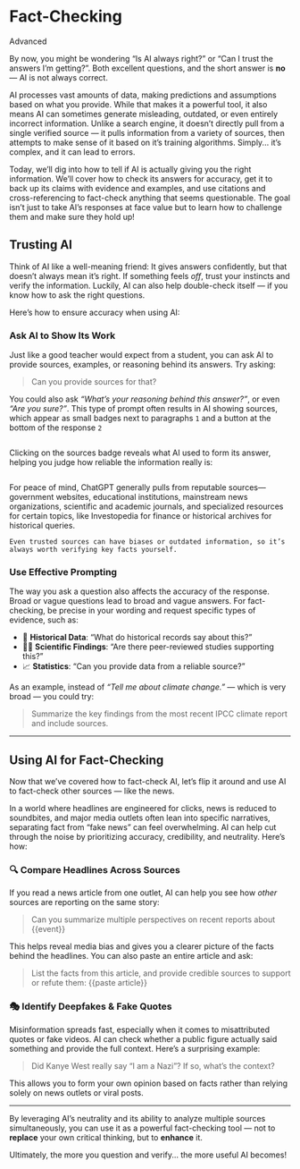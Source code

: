 # Fact-Checking
<div class="tag"><span class="level-3">Advanced</span></div>

By now, you might be wondering “Is AI always right?” or “Can I trust the answers I’m getting?”. Both excellent questions, and the short answer is **no** — AI is not always correct.

AI processes vast amounts of data, making predictions and assumptions based on what you provide. While that makes it a powerful tool, it also means AI can sometimes generate misleading, outdated, or even entirely incorrect information. Unlike a search engine, it doesn’t directly pull from a single verified source — it pulls information from a variety of sources, then attempts to make sense of it based on it’s training algorithms. Simply... it’s complex, and it can lead to errors.

Today, we’ll dig into how to tell if AI is actually giving you the right information. We’ll cover how to check its answers for accuracy, get it to back up its claims with evidence and examples, and use citations and cross-referencing to fact-check anything that seems questionable. The goal isn’t just to take AI’s responses at face value but to learn how to challenge them and make sure they hold up!

## Trusting AI
Think of AI like a well-meaning friend: It gives answers confidently, but that doesn’t always mean it’s right. If something feels *off*, trust your instincts and verify the information. Luckily, AI can also help double-check itself — if you know how to ask the right questions.

Here’s how to ensure accuracy when using AI:

### Ask AI to Show Its Work
Just like a good teacher would expect from a student, you can ask AI to provide sources, examples, or reasoning behind its answers. Try asking:

> Can you provide sources for that?

You could also ask *“What’s your reasoning behind this answer?”*, or even *“Are you sure?”*. This type of prompt often results in AI showing sources, which appear as small badges next to paragraphs `1` and a button at the bottom of the response `2`

<picture>
  <source srcset="./assets/images/fake-news-dark.png" media="(prefers-color-scheme:dark)">
  <img class="lazyload" data-src="./assets/images/fake-news.png" />
</picture>

Clicking on the sources badge reveals what AI used to form its answer, helping you judge how reliable the information really is:

<picture>
  <source srcset="./assets/images/sources-panel-dark.png" media="(prefers-color-scheme:dark)">
  <img class="lazyload" data-src="./assets/images/sources-panel.png" />
</picture>

For peace of mind, ChatGPT generally pulls from reputable sources—government websites, educational institutions, mainstream news organizations, scientific and academic journals, and specialized resources for certain topics, like Investopedia for finance or historical archives for historical queries. 

```
Even trusted sources can have biases or outdated information, so it’s always worth verifying key facts yourself.
```

### Use Effective Prompting
The way you ask a question also affects the accuracy of the response. Broad or vague questions lead to broad and vague answers. For fact-checking, be precise in your wording and request specific types of evidence, such as:

- 📗 **Historical Data**: “What do historical records say about this?”
- 🧑‍🔬 **Scientific Findings**: “Are there peer-reviewed studies supporting this?”
- 📈 **Statistics**: “Can you provide data from a reliable source?”

As an example, instead of *“Tell me about climate change.”* — which is very broad — you could try:

> Summarize the key findings from the most recent IPCC climate report and include sources.

*** 

## Using AI for Fact-Checking
Now that we’ve covered how to fact-check AI, let’s flip it around and use AI to fact-check other sources — like the news. 

In a world where headlines are engineered for clicks, news is reduced to soundbites, and major media outlets often lean into specific narratives, separating fact from “fake news” can feel overwhelming. AI can help cut through the noise by prioritizing accuracy, credibility, and neutrality. Here’s how:

### 🔍 Compare Headlines Across Sources
If you read a news article from one outlet, AI can help you see how *other* sources are reporting on the same story:

> Can you summarize multiple perspectives on recent reports about {{event}}

This helps reveal media bias and gives you a clearer picture of the facts behind the headlines. You can also paste an entire article and ask:

> List the facts from this article, and provide credible sources to support or refute them: {{paste article}}

### 🎭 Identify Deepfakes & Fake Quotes
Misinformation spreads fast, especially when it comes to misattributed quotes or fake videos. AI can check whether a public figure actually said something and provide the full context. Here’s a surprising example:

> Did Kanye West really say “I am a Nazi”? If so, what’s the context?

This allows you to form your own opinion based on facts rather than relying solely on news outlets or viral posts.

***

By leveraging AI’s neutrality and its ability to analyze multiple sources simultaneously, you can use it as a powerful fact-checking tool — not to **replace** your own critical thinking, but to **enhance** it.

Ultimately, the more you question and verify... the more useful AI becomes!

<!-- Read time: 4 mins -->